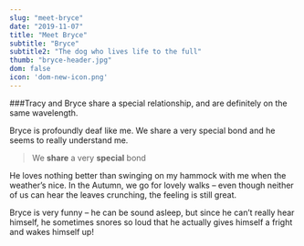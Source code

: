 ```yaml
---
slug: "meet-bryce"
date: "2019-11-07"
title: "Meet Bryce"
subtitle: "Bryce"
subtitle2: "The dog who lives life to the full"
thumb: "bryce-header.jpg"
dom: false
icon: 'dom-new-icon.png'
---
```


###Tracy and Bryce share a special relationship, and are definitely on the same wavelength. 

Bryce is profoundly deaf like me. We share a very special bond and he seems to really understand me. 

> We **share** a very **special** bond

He loves nothing better than swinging on my hammock with me when the weather’s nice. In the Autumn, we go for lovely walks – even though neither of us can hear the leaves crunching, the feeling is still great. 

Bryce is very funny – he can be sound asleep, but since he can’t really hear himself, he sometimes snores so loud that he actually gives himself a fright and wakes himself up! 
